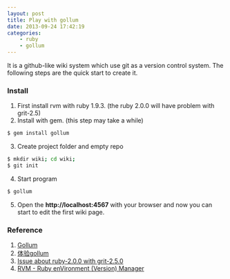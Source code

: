 ```yaml
---
layout: post
title: Play with gollum
date: 2013-09-24 17:42:19
categories:
	- ruby
	- gollum
---
```


It is a github-like wiki system which use git as a version control system. The following steps are the quick start to create it.

### Install ###

1. First install rvm with ruby 1.9.3. (the ruby 2.0.0 will have problem with grit-2.5)
2. Install with gem. (this step may take a while)  
``` bash
$ gem install gollum
```
3. Create project folder and empty repo  
``` bash
$ mkdir wiki; cd wiki;
$ git init
```
4. Start program  
``` bash
$ gollum
```
5. Open the **http://localhost:4567** with your browser and now you can start to edit the first wiki page.

### Reference ###
1. [Gollum](https://github.com/gollum/gollum)
2. [体验gollum](http://sailxjx.github.io/blog/blog/2012/07/12/ti-yan-gollum/)
3. [Issue about ruby-2.0.0 with grit-2.5.0](https://github.com/scttnlsn/dandelion/issues/31)
4. [RVM - Ruby enVironment (Version) Manager](http://www.openfoundry.org/tw/tech-column/8513-rvm-ruby-environment-version-manager)
